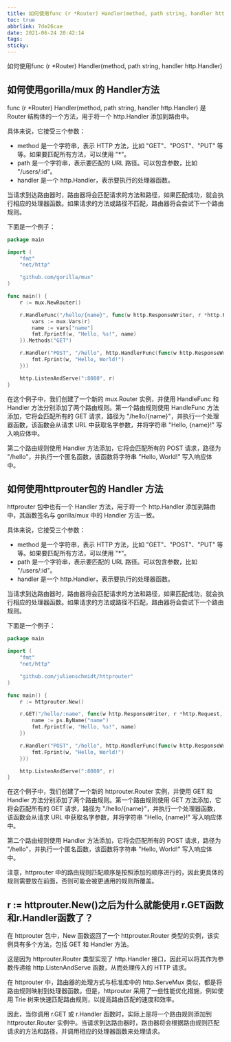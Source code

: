 ```yaml
---
title: 如何使用func (r *Router) Handler(method, path string, handler http.Handler)
toc: true
abbrlink: 7de26cae
date: 2021-06-24 20:42:14
tags:
sticky:
---
```


如何使用func (r *Router) Handler(method, path string, handler http.Handler)

<!-- more -->
## 如何使用gorilla/mux 的 Handler方法

func (r *Router) Handler(method, path string, handler http.Handler) 是 Router 结构体的一个方法，用于将一个 http.Handler 添加到路由中。

具体来说，它接受三个参数：

- method 是一个字符串，表示 HTTP 方法，比如 "GET"、"POST"、"PUT" 等等。如果要匹配所有方法，可以使用 "*"。
- path 是一个字符串，表示要匹配的 URL 路径。可以包含参数，比如 "/users/:id"。
- handler 是一个 http.Handler，表示要执行的处理器函数。

当请求到达路由器时，路由器将会匹配请求的方法和路径，如果匹配成功，就会执行相应的处理器函数。如果请求的方法或路径不匹配，路由器将会尝试下一个路由规则。

下面是一个例子：
```go
package main

import (
    "fmt"
    "net/http"

    "github.com/gorilla/mux"
)

func main() {
    r := mux.NewRouter()

    r.HandleFunc("/hello/{name}", func(w http.ResponseWriter, r *http.Request) {
        vars := mux.Vars(r)
        name := vars["name"]
        fmt.Fprintf(w, "Hello, %s!", name)
    }).Methods("GET")

    r.Handler("POST", "/hello", http.HandlerFunc(func(w http.ResponseWriter, r *http.Request) {
        fmt.Fprint(w, "Hello, World!")
    }))

    http.ListenAndServe(":8080", r)
}
```

在这个例子中，我们创建了一个新的 mux.Router 实例，并使用 HandleFunc 和 Handler 方法分别添加了两个路由规则。第一个路由规则使用 HandleFunc 方法添加，它将会匹配所有的 GET 请求，路径为 "/hello/{name}"，并执行一个处理器函数，该函数会从请求 URL 中获取名字参数，并将字符串 "Hello, {name}!" 写入响应体中。

第二个路由规则使用 Handler 方法添加，它将会匹配所有的 POST 请求，路径为 "/hello"，并执行一个匿名函数，该函数将字符串 "Hello, World!" 写入响应体中。

## 如何使用httprouter包的 Handler 方法

httprouter 包中也有一个 Handler 方法，用于将一个 http.Handler 添加到路由中，其函数签名与 gorilla/mux 中的 Handler 方法一致。

具体来说，它接受三个参数：

- method 是一个字符串，表示 HTTP 方法，比如 "GET"、"POST"、"PUT" 等等。如果要匹配所有方法，可以使用 "*"。
- path 是一个字符串，表示要匹配的 URL 路径。可以包含参数，比如 "/users/:id"。
- handler 是一个 http.Handler，表示要执行的处理器函数。

当请求到达路由器时，路由器将会匹配请求的方法和路径，如果匹配成功，就会执行相应的处理器函数。如果请求的方法或路径不匹配，路由器将会尝试下一个路由规则。

下面是一个例子：
```go
package main

import (
    "fmt"
    "net/http"

    "github.com/julienschmidt/httprouter"
)

func main() {
    r := httprouter.New()

    r.GET("/hello/:name", func(w http.ResponseWriter, r *http.Request, ps httprouter.Params) {
        name := ps.ByName("name")
        fmt.Fprintf(w, "Hello, %s!", name)
    })

    r.Handler("POST", "/hello", http.HandlerFunc(func(w http.ResponseWriter, r *http.Request) {
        fmt.Fprint(w, "Hello, World!")
    }))

    http.ListenAndServe(":8080", r)
}
```

在这个例子中，我们创建了一个新的 httprouter.Router 实例，并使用 GET 和 Handler 方法分别添加了两个路由规则。第一个路由规则使用 GET 方法添加，它将会匹配所有的 GET 请求，路径为 "/hello/{name}"，并执行一个处理器函数，该函数会从请求 URL 中获取名字参数，并将字符串 "Hello, {name}!" 写入响应体中。

第二个路由规则使用 Handler 方法添加，它将会匹配所有的 POST 请求，路径为 "/hello"，并执行一个匿名函数，该函数将字符串 "Hello, World!" 写入响应体中。

注意，httprouter 中的路由规则匹配顺序是按照添加的顺序进行的，因此更具体的规则需要放在前面，否则可能会被更通用的规则所覆盖。

## r := httprouter.New()之后为什么就能使用 r.GET函数和r.Handler函数了？

在 httprouter 包中，New 函数返回了一个 httprouter.Router 类型的实例，该实例具有多个方法，包括 GET 和 Handler 方法。

这是因为 httprouter.Router 类型实现了 http.Handler 接口，因此可以将其作为参数传递给 http.ListenAndServe 函数，从而处理传入的 HTTP 请求。

在 httprouter 中，路由器的处理方式与标准库中的 http.ServeMux 类似，都是将路由规则映射到处理器函数。但是，httprouter 采用了一些性能优化措施，例如使用 Trie 树来快速匹配路由规则，以提高路由匹配的速度和效率。

因此，当你调用 r.GET 或 r.Handler 函数时，实际上是将一个路由规则添加到 httprouter.Router 实例中。当请求到达路由器时，路由器将会根据路由规则匹配请求的方法和路径，并调用相应的处理器函数来处理请求。